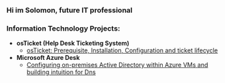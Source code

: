 ### Hi im Solomon, future IT professional

### Information Technology Projects:
- <b>osTicket (Help Desk Ticketing System)</b>
  - [osTicket: Prerequisite, Installation, Configuration and ticket lifecycle](https://github.com/Sburroughs2122/osTicket-prerequisites)
- <b>Microsoft Azure Desk</b>
  - [Configuring on-premises Active Directory within Azure VMs and building intuition for Dns](https://github.com/Sburroughs2122/Active-Directory)
